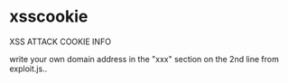 # xsscookie
XSS ATTACK COOKIE INFO

write your own domain address in the "xxx" section on the 2nd line from exploit.js..
